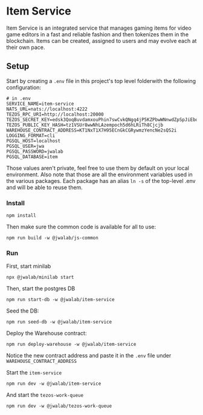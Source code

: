 # Item Service

Item Service is an integrated service that manages gaming items for video game editors in a fast and reliable fashion
and then tokenizes them in the blockchain.
Items can be created, assigned to users and may evolve each at their own pace.

## Setup

Start by creating a `.env` file in this project's top level folderwith the following configuration:

```
# in .env
SERVICE_NAME=item-service
NATS_URL=nats://localhost:4222
TEZOS_RPC_URI=http://localhost:20000
TEZOS_SECRET_KEY=edsk3QoqBuvdamxouPhin7swCvkQNgq4jP5KZPbwWNnwdZpSpJiEbq  
TEZOS_PUBLIC_KEY_HASH=tz1VSUr8wwNhLAzempoch5d6hLRiTh8Cjcjb
WAREHOUSE_CONTRACT_ADDRESS=KT1NxT1X7H95ECnGkCGRywmzYencNe2sQS2i
LOGGING_FORMAT=cli
PGSQL_HOST=localhost
PGSQL_USER=jwa
PGSQL_PASSWORD=jwalab
PGSQL_DATABASE=item
```

Those values aren't private, feel free to use them by default on your local environment.
Also note that those are all the environment variables used in the various packages.
Each package has an alias `ln -s` of the top-level .env and will be able to reuse them.

### Install

```
npm install
```

Then make sure the common code is available for all to use:

```
npm run build -w @jwalab/js-common
```

### Run

First, start minilab

```
npx @jwalab/minilab start
```

Then, start the postgres DB

```
npm run start-db -w @jwalab/item-service
```

Seed the DB:

```
npm run seed-db -w @jwalab/item-service
```

Deploy the Warehouse contract:

```
npm run deploy-warehouse -w @jwalab/item-service
```

Notice the new contract address and paste it in the `.env` file under `WAREHOUSE_CONTRACT_ADDRESS`

Start the `item-service`

```
npm run dev -w @jwalab/item-service
```

And start the `tezos-work-queue`

```
npm run dev -w @jwalab/tezos-work-queue
```
